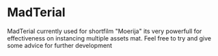# MadTerial

MadTerial currently used for shortfilm "Moerija" its very powerfull for effectiveness on instancing multiple assets mat.
Feel free to try and give some advice for further development
